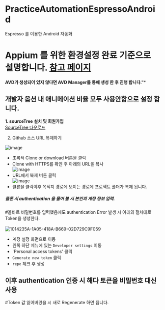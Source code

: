 # PracticeAutomationEspressoAndroid
Espresso 를 이용한 Android 자동화

# Appium 를 위한 환경설정 완료 기준으로 설명합니다. [참고 페이지](https://github.com/kimkitae/PracticeAutomationAppiumAndroid.git)

**AVD가 생성되어 있지 않다면 AVD Manager를 통해 생성 한 후 진행 합니다."***

## 개발자 옵션 내 애니메이션 비율 모두 사용안함으로 설정 합니다.


**1. sourceTree 설치 및 회원가입**  
[SourceTree 다운로드](https://www.sourcetreeapp.com)  



2. Github 소스 URL 복제하기  

![image](https://user-images.githubusercontent.com/8774245/79738518-d2b8fc80-8337-11ea-8aa5-bf428e1aaf96.png)  

- 초록색 Clone or download 버튼을 클릭  
- Clone with HTTPS를 확인 후 아래의 URL을 복사  
![image](https://user-images.githubusercontent.com/8774245/79738626-f2502500-8337-11ea-94cd-1b3c0954a63b.png)  
- URL에서 복제 버튼 클릭  
![image](https://user-images.githubusercontent.com/8774245/79738771-2d525880-8338-11ea-8f55-e9d3bd36777e.png)  
- 클론을 클릭이후 목적지 경로에 보이는 경로에 프로젝트 폴더가 복제 됩니다.  
##### 클론 시 authentication 을 물어 볼 시 본인의 계정 정보 입력.


#올바르 비밀번호를 입력했음에도 authentication Error 발생 시 아래의 절차대로 Token을 생성한다.  
<br/>
![1014235A-1A05-418A-B669-02D729C9F059](https://user-images.githubusercontent.com/8774245/79739006-87ebb480-8338-11ea-874c-fc2e4a67b070.png)
<br/>
- 계정 설정 화면으로 이동  
- 왼쪽 하단 메뉴에 있는 `Developer settings` 이동  
- `Personal access tokens' 클릭  
- `Generate new token` 클릭  
- `repo` 체크 후 생성  

## 이후 authentication 인증 시 해다 토큰을 비밀번호 대신 사용  
#Token 값 잃어버렸을 시 새로 Regenerate 하면 됩니다.
